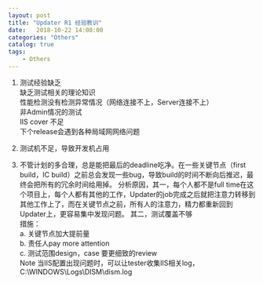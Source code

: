 ```yaml
---                              
layout: post                              
title: "Updater R1 经验教训"                              
date:   2018-10-22 14:00:00                               
categories: "Others"                              
catalog: true                              
tags:                               
    - Others                              
---                    
```

    
1. 测试经验缺乏  
   缺乏测试相关的理论知识   
   性能检测没有检测异常情况（网络连接不上，Server连接不上）  
   非Admin情况的测试   
   IIS cover 不足   
   下个release会遇到各种局域网网络问题   

2. 测试机不足，导致开发机占用  
3. 不管计划的多合理，总是能把最后的deadline吃净。在一些关键节点（first build，IC build）之前总会发现一些bug，导致build的时间不断向后推迟，最终会把所有的冗余时间给用掉。 分析原因，其一，每个人都不是full time在这个项目上，每个人都有其他的工作，Updater的job完成之后就把注意力转移到其他工作上了，而在关键节点之前，所有人的注意力，精力都重新回到Updater上，更容易集中发现问题。 其二，测试覆盖不够    
措施：  
a. 关键节点加大提前量  
b. 责任人pay more attention  
c. 测试范围design，case 要更细致的review   
Note
当IIS配置出现问题时，可以让tester收集IIS相关log，C:\WINDOWS\Logs\DISM\dism.log   
